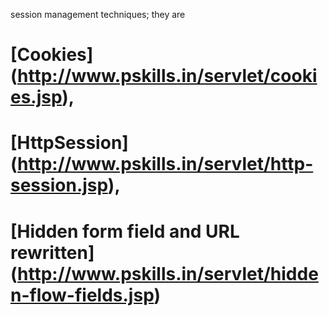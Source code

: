 session management techniques; they are 
# [Cookies] (http://www.pskills.in/servlet/cookies.jsp),
# [HttpSession] (http://www.pskills.in/servlet/http-session.jsp), 
# [Hidden form field and URL rewritten] (http://www.pskills.in/servlet/hidden-flow-fields.jsp)
